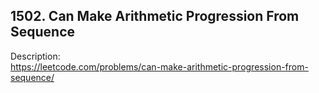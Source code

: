 ## 1502. Can Make Arithmetic Progression From Sequence

Description:  
https://leetcode.com/problems/can-make-arithmetic-progression-from-sequence/